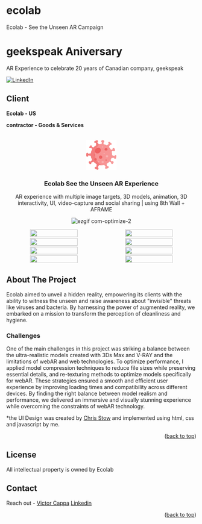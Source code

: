 # ecolab
Ecolab - See the Unseen AR Campaign
# geekspeak Aniversary
AR Experience to celebrate 20 years of Canadian company, geekspeak

<div id="top"></div>

[![LinkedIn][linkedin-shield]][linkedin-url]

<h2>Client</h2>
<p><b>Ecolab - US </b></p>
<p><b>contractor - Goods & Services </b></p>


<!-- PROJECT LOGO -->
 

<br />
<div align="center">
  <a href="https://github.com/victorcappa/ecolab">
    <img src="logo.png" alt="Logo" width="80" height="80">
  </a>

<h3 align="center">Ecolab See the Unseen AR Experience</h3>

  <p align="center">
AR experience with multiple image targets, 3D models, animation, 3D interactivity, UI, video-capture and social sharing | using 8th Wall + AFRAME
  </p>
  
![ezgif com-optimize-2](https://github.com/victorcappa/ecolab/assets/40408965/d49f6116-2c25-4762-89e0-f43aea38a45b)
 
<div id="photos" style="display: flex !important; flex-wrap: wrap !important;">
  <img src="https://github.com/victorcappa/ecolab/assets/40408965/f46a9702-880d-4e12-8cb0-5577a8d763ca" style="width: 50%; height: 50%;">
  <img src="https://github.com/victorcappa/ecolab/assets/40408965/78cb9e8b-d4d8-488f-9c56-d2985098e082" style="width: 50%; height: 50%;">
  <img src="https://github.com/victorcappa/ecolab/assets/40408965/a2e0e864-3192-4197-848b-83cf4bdb3920" style="width: 50%; height: 50%;">
  <img src="https://github.com/victorcappa/ecolab/assets/40408965/aabdcda1-08ae-457d-b740-e74cd4499d75" style="width: 50%; height: 50%;">
  <img src="https://github.com/victorcappa/ecolab/assets/40408965/530e16b8-10b3-4b21-b926-eb3671b91088" style="width: 50%; height: 50%;">
  <img src="https://github.com/victorcappa/ecolab/assets/40408965/54da2d92-6535-4ab0-b6cf-900659404520" style="width: 50%; height: 50%;">
  <img src="https://github.com/victorcappa/ecolab/assets/40408965/ddbc80ca-c54c-4de2-ad65-f7b81c5c942d" style="width: 50%; height: 50%;">
  <img src="https://github.com/victorcappa/ecolab/assets/40408965/bd9fba00-7efa-4ac7-9020-c7ab57e329b9" style="width: 50%; height: 50%;">
</div>




</div>


<!-- ABOUT THE PROJECT -->
## About The Project

 
<p align="left">
 <p> 
Ecolab aimed to unveil a hidden reality, empowering its clients with the ability to witness the unseen and raise awareness about "invisible" threats like viruses and bacteria. By harnessing the power of augmented reality, we embarked on a mission to transform the perception of cleanliness and hygiene.

 </p>
 
  <h3>Challenges</h3
   <p>
One of the main challenges in this project was striking a balance between the ultra-realistic models created with 3Ds Max and V-RAY and the limitations of webAR and web technologies. To optimize performance, I applied model compression techniques to reduce file sizes while preserving essential details, and re-texturing methods to optimize models specifically for webAR. These strategies ensured a smooth and efficient user experience by improving loading times and compatibility across different devices. By finding the right balance between model realism and performance, we delivered an immersive and visually stunning experience while overcoming the constraints of webAR technology.
 
 *the UI Design was created by <a href="https://www.linkedin.com/in/cstow/">Chris Stow</a> and implemented using html, css and javascript by me.
   </p>


<p align="right">(<a href="#top">back to top</a>)</p>


<!-- LICENSE -->
## License

All intellectual property is owned by Ecolab

<!-- CONTACT -->
## Contact

Reach out - <a href = "mailto: cappacurta@gmail.com">Victor Cappa</a>
<a href="https://www.linkedin.com/in/victor-cappa-50839788/">Linkedin</a>

<p align="right">(<a href="#top">back to top</a>)</p>

[linkedin-shield]: https://img.shields.io/badge/-LinkedIn-black.svg?style=for-the-badge&logo=linkedin&colorB=555
[linkedin-url]: https://www.linkedin.com/in/victor-cappa-50839788/
